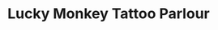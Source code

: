---
title: "Lucky Monkey Tattoo Parlour"
url: /ann-arbor/lucky-monkey-tattoo-parlour/
shop: Tattoo
---